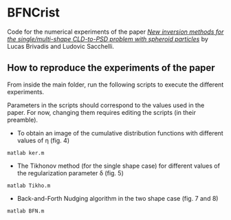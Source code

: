 # BFNCrist

Code for the numerical experiments of the paper [_New inversion methods for the single/multi-shape CLD-to-PSD problem with spheroid particles_](https://arxiv.org/abs/2012.08287) by Lucas Brivadis and Ludovic Sacchelli.

## How to reproduce the experiments of the paper

From inside the main folder, run the following scripts to execute the different experiments.

Parameters in the scripts should correspond to the values used in the paper. For now, changing them requires editing the scripts (in their preamble).

- To obtain an image of the cumulative distribution functions with different values of η (fig. 4)
```
matlab ker.m
```

- The Tikhonov method (for the single shape case) for different values of the regularization parameter δ (fig. 5)
```
matlab Tikho.m
```

- Back-and-Forth Nudging algorithm in the two shape case (fig. 7 and 8)
```
matlab BFN.m
```